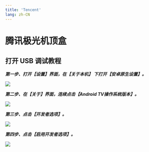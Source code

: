 ```yaml
---
title: 'Tencent'
lang: zh-CN
---
```


# 腾讯极光机顶盒

## 打开 USB 调试教程

***第一步、打开【设置】界面，在【关于本机】 下打开【安卓原生设置】。***

<img src="/guide/device/tencent/device_tencent_setting_adb_one.jpg" />

***第二步、在【关于】界面，连续点击【Android TV操作系统版本】。***

<img src="/guide/device/tencent/device_tencent_setting_adb_two.jpg" />

***第三步、点击【开发者选项】。***

<img src="/guide/device/tencent/device_tencent_setting_adb_three.jpg" />

***第四步、点击【启用开发者选项】。***

<img src="/guide/device/tencent/device_tencent_setting_adb_four.jpg" />
